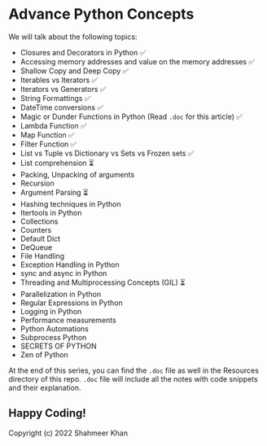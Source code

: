 # Advance Python Concepts

We will talk about the following topics: 
- Closures and Decorators in Python 	:white_check_mark:
- Accessing memory addresses and value on the memory addresses 	:white_check_mark:
- Shallow Copy and Deep Copy 	:white_check_mark:
- Iterables vs Iterators 	:white_check_mark:
- Iterators vs Generators 	:white_check_mark:
- String Formattings  :white_check_mark:
- DateTime conversions :white_check_mark:
- Magic or Dunder Functions in Python (Read `.doc` for this article) :white_check_mark:
- Lambda Function 	:white_check_mark:
- Map Function 	:white_check_mark:
- Filter Function 	:white_check_mark:
- List vs Tuple vs Dictionary vs Sets vs Frozen sets  :white_check_mark:
- List comprehension  :hourglass_flowing_sand:
- Packing, Unpacking of arguments
- Recursion
- Argument Parsing :hourglass_flowing_sand:
- Hashing techniques in Python
- Itertools in Python
- Collections
- Counters
- Default Dict
- DeQueue
- File Handling 
- Exception Handling in Python
- sync and async in Python
- Threading and Multiprocessing Concepts (GIL)  :hourglass_flowing_sand:
- Parallelization in Python
- Regular Expressions in Python 
- Logging in Python 
- Performance measurements
- Python Automations
- Subprocess Python
- SECRETS OF PYTHON
- Zen of Python  

At the end of this series, you can find the `.doc` file as well in the Resources directory of this repo. `.doc` file will include all the notes with code snippets and their explanation.

Happy Coding! 
-
Copyright (c) 2022 Shahmeer Khan
 
